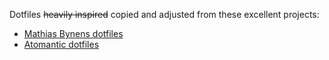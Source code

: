 Dotfiles ~~heavily inspired~~ copied and adjusted from these excellent projects:

 * [Mathias Bynens dotfiles](https://github.com/mathiasbynens/dotfiles)
 * [Atomantic dotfiles](https://github.com/atomantic/dotfiles)
